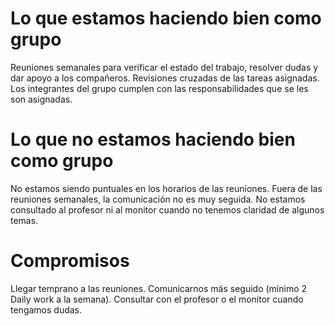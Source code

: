 # Lo que estamos haciendo bien como grupo
Reuniones semanales para verificar el estado del trabajo, resolver dudas y dar apoyo a los compañeros. 
Revisiones cruzadas de las tareas asignadas. 
Los integrantes del grupo cumplen con las responsabilidades que se les son asignadas. 

# Lo que no estamos haciendo bien como grupo
No estamos siendo puntuales en los horarios de las reuniones. 
Fuera de las reuniones semanales, la comunicación no es muy seguida. 
No estamos consultado al profesor ni al monitor cuando no tenemos claridad de algunos temas. 

# Compromisos  
Llegar temprano a las reuniones. 
Comunicarnos más seguido (mínimo 2 Daily work a la semana). 
Consultar con el profesor o el monitor cuando tengamos dudas. 
